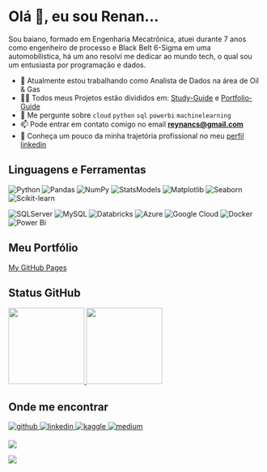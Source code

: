 
<h1 align="left">Olá 👋, eu sou Renan...</h1>

Sou baiano, formado em Engenharia Mecatrônica, atuei durante 7 anos como engenheiro de processo e Black Belt 6-Sigma em uma automobílistica, há um ano resolvi me dedicar ao mundo tech, o qual sou um entusiasta por programação e dados.

- 🔭 Atualmente estou trabalhando como Analista de Dados na área de Oil & Gas
- 👨‍💻 Todos meus Projetos estão divididos em: [Study-Guide](https://github.com/reynancs/study-guide) e [Portfolio-Guide](https://reynancs.github.io/portfolio-guide/)
- 💬 Me pergunte sobre `cloud` `python` `sql` `powerbi` `machinelearning`
- 📫 Pode entrar em contato comigo no email **reynancs@gmail.com**
- 📄 Conheça um pouco da minha trajetória profissional no meu [perfil linkedin](https://www.linkedin.com/in/renan-cardoso-8323b151/)


## Linguagens e Ferramentas
![Python](https://img.shields.io/badge/Python-14354C?style=for-the-badge&logo=python&logoColor=yellow)
![Pandas](https://img.shields.io/badge/pandas-%23150458.svg?style=for-the-badge&logo=pandas&logoColor=white)
![NumPy](https://img.shields.io/badge/numpy-%23013243.svg?style=for-the-badge&logo=numpy&logoColor=white)
![StatsModels](https://img.shields.io/badge/StatsModels-%230C55A5.svg?style=for-the-badge&logo=statsmodels&logoColor=%white)
![Matplotlib](https://img.shields.io/badge/Matplotlib-%233F4F75.svg?style=for-the-badge&logo=Matplotlib&logoColor=White)
![Seaborn](https://img.shields.io/badge/seaborn-3670A0?style=for-the-badge&logo=seaborn&logoColor=white)
![Scikit-learn](https://img.shields.io/badge/scikit_learn-F7931E?style=for-the-badge&logo=scikit-learn&logoColor=white)

![SQLServer](https://img.shields.io/badge/Microsoft%20SQL%20Server-CC2927?style=for-the-badge&logo=microsoft%20sql%20server&logoColor=white)
![MySQL](https://img.shields.io/badge/MySQL-005C84?style=for-the-badge&logo=mysql&logoColor=white)
![Databricks](https://img.shields.io/badge/Databricks-FF3621?style=for-the-badge&logo=Databricks&logoColor=white)
![Azure](https://img.shields.io/badge/azure-%230072C6.svg?style=for-the-badge&logo=microsoftazure&logoColor=white)
![Google Cloud](https://img.shields.io/badge/GoogleCloud-%234285F4.svg?style=for-the-badge&logo=google-cloud&logoColor=yellow)
![Docker](https://img.shields.io/badge/Docker-14354C?style=for-the-badge&logo=docker&logoColor=blue)
![Power Bi](https://img.shields.io/badge/power_bi-F2C811?style=for-the-badge&logo=powerbi&logoColor=black)


## Meu Portfólio
[My GitHub Pages](https://reynancs.github.io/portfolio-guide)



## Status GitHub
<p align="left">
<a href="https://github.com/reynancs">
  <img height="150em" src="https://github-readme-stats-eight-theta.vercel.app/api?username=reynancs&show_icons=true&theme=transparent&include_all_commits=true&count_private=true"/>
  <img height="150em" src="https://github-readme-stats-eight-theta.vercel.app/api/top-langs/?username=reynancs&layout=compact&langs_count=8&theme=transparent"/>
</a>
</p>


## Onde me encontrar
<p align="left">
<a href="https://github.com/reynancs" target="_blank">
<img src=https://img.shields.io/badge/github-%2324292e.svg?&style=for-the-badge&logo=github&logoColor=white alt=github style="margin-bottom: 5px;" />
</a>
<a href="https://www.linkedin.com/in/renan-cardoso-8323b151/" target="_blank">
<img src=https://img.shields.io/badge/linkedin-%231E77B5.svg?&style=for-the-badge&logo=linkedin&logoColor=white alt=linkedin style="margin-bottom: 5px;" />
</a>
<a href="https://www.kaggle.com/reynancs" target="_blank">
<img src=https://img.shields.io/badge/kaggle-%2344BAE8.svg?&style=for-the-badge&logo=kaggle&logoColor=white alt=kaggle style="margin-bottom: 5px;" />
</a>
<a href="https://medium.com/@reynancs" target="_blank">
<img src=https://img.shields.io/badge/medium-%23292929.svg?&style=for-the-badge&logo=medium&logoColor=white alt=medium style="margin-bottom: 5px;" />
</a>  
</p>





 <p align="left">
<img src="https://komarev.com/ghpvc/?username=reynancs&&style=flat-square"/>
</p> 

  <p align="left">
<img src="https://img.shields.io/github/stars/reynancs?style=social"/>
</p>
